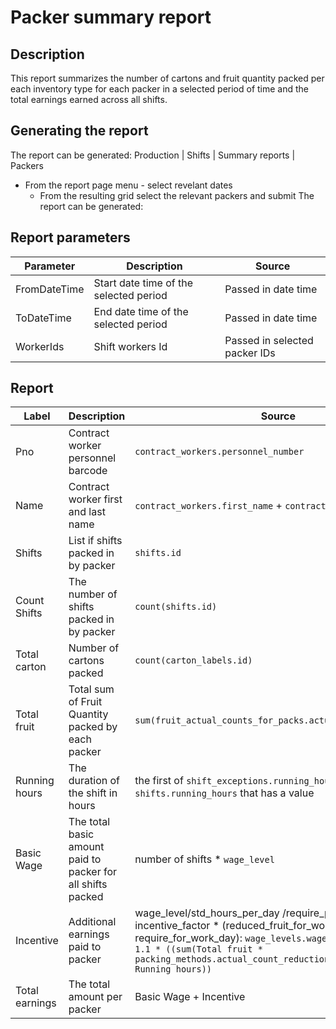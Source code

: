 # Packer  summary report

## Description
This report summarizes  the number of cartons and fruit quantity packed per each inventory type for each packer in a selected
period of time and the total earnings earned across all shifts.


## Generating the report
The report can be generated:
Production | Shifts | Summary reports | Packers
* From the report page menu  - select revelant dates
    * From the resulting grid select the relevant packers and submit
      The report can be generated:

## Report parameters
| Parameter | Description | Source |
| ----- | ----------- | ------ |
|FromDateTime| Start date time of the selected period   |  Passed in date time                 |
|ToDateTime  | End date time of the selected period     |  Passed in date time                 |
|WorkerIds   | Shift workers Id                         |  Passed in selected packer IDs  |
## Report
| Label | Description | Source |
| ----- | ----------- | ------ |
|  Pno |Contract worker personnel barcode | `contract_workers.personnel_number` |
|  Name |Contract worker first and last name | `contract_workers.first_name`  +  `contract_workers.last_name`|
|  Shifts  |List if shifts packed in by packer  | `shifts.id` |
|  Count Shifts  |The number of shifts packed in by packer |`count(shifts.id)`|
| Total carton |Number of cartons packed | `count(carton_labels.id)` |
| Total fruit  |Total sum of Fruit Quantity packed by each packer | `sum(fruit_actual_counts_for_packs.actual_count_for_pack)` |
| Running hours  |The duration of the shift in hours | the first of `shift_exceptions.running_hours` or `shifts.running_hours` that has a value |
| Basic Wage  |The total basic amount paid to packer for all shifts packed  | number of shifts * `wage_level` |
| Incentive  |Additional earnings paid to packer | wage_level/std_hours_per_day /require_pack_hour * incentive_factor * (reduced_fruit_for_work_day - require_for_work_day): `wage_levels.wage_level /9/1500 * 1.1 * ((sum(Total fruit * packing_methods.actual_count_reduction_factor)) -(1500 * Running hours))`|
| Total earnings   |The total amount per packer| Basic Wage +  Incentive|



